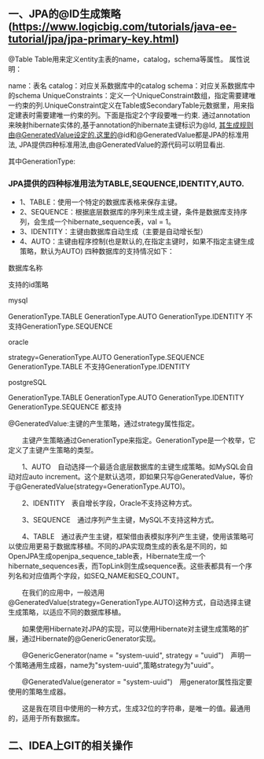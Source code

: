 ## 一、JPA的@ID生成策略(https://www.logicbig.com/tutorials/java-ee-tutorial/jpa/jpa-primary-key.html)

@Table Table用来定义entity主表的name，catalog，schema等属性。 
属性说明： 

name：表名
catalog：对应关系数据库中的catalog
schema：对应关系数据库中的schema
UniqueConstraints：定义一个UniqueConstraint数组，指定需要建唯一约束的列.UniqueConstraint定义在Table或SecondaryTable元数据里，用来指定建表时需要建唯一约束的列。下面是指定2个字段要唯一约束.
通过annotation来映射hibernate实体的,基于annotation的hibernate主键标识为@Id, 
其生成规则由@GeneratedValue设定的.这里的@id和@GeneratedValue都是JPA的标准用法, 
JPA提供四种标准用法,由@GeneratedValue的源代码可以明显看出.

其中GenerationType:

### JPA提供的四种标准用法为TABLE,SEQUENCE,IDENTITY,AUTO.

- 1、TABLE：使用一个特定的数据库表格来保存主键。
- 2、SEQUENCE：根据底层数据库的序列来生成主键，条件是数据库支持序列，会生成一个hibernate_sequence表，val = 1。
- 3、IDENTITY：主键由数据库自动生成（主要是自动增长型）
- 4、AUTO：主键由程序控制(也是默认的,在指定主键时，如果不指定主键生成策略，默认为AUTO)
四种数据库的支持情况如下：
 

数据库名称

支持的id策略

mysql

GenerationType.TABLE
GenerationType.AUTO
GenerationType.IDENTITY
不支持GenerationType.SEQUENCE

oracle

strategy=GenerationType.AUTO
GenerationType.SEQUENCE
GenerationType.TABLE
不支持GenerationType.IDENTITY

postgreSQL

GenerationType.TABLE
GenerationType.AUTO
GenerationType.IDENTITY
GenerationType.SEQUENCE
都支持

@GeneratedValue:主键的产生策略，通过strategy属性指定。

　　主键产生策略通过GenerationType来指定。GenerationType是一个枚举，它定义了主键产生策略的类型。

　　1、AUTO　自动选择一个最适合底层数据库的主键生成策略。如MySQL会自动对应auto increment。这个是默认选项，即如果只写@GeneratedValue，等价于@GeneratedValue(strategy=GenerationType.AUTO)。

　　2、IDENTITY　表自增长字段，Oracle不支持这种方式。

　　3、SEQUENCE　通过序列产生主键，MySQL不支持这种方式。

　　4、TABLE　通过表产生主键，框架借由表模拟序列产生主键，使用该策略可以使应用更易于数据库移植。不同的JPA实现商生成的表名是不同的，如 OpenJPA生成openjpa_sequence_table表，Hibernate生成一个hibernate_sequences表，而TopLink则生成sequence表。这些表都具有一个序列名和对应值两个字段，如SEQ_NAME和SEQ_COUNT。

　　在我们的应用中，一般选用@GeneratedValue(strategy=GenerationType.AUTO)这种方式，自动选择主键生成策略，以适应不同的数据库移植。

　　如果使用Hibernate对JPA的实现，可以使用Hibernate对主键生成策略的扩展，通过Hibernate的@GenericGenerator实现。

　　@GenericGenerator(name = "system-uuid", strategy = "uuid")　声明一个策略通用生成器，name为"system-uuid",策略strategy为"uuid"。

　　@GeneratedValue(generator = "system-uuid")　用generator属性指定要使用的策略生成器。

　　这是我在项目中使用的一种方式，生成32位的字符串，是唯一的值。最通用的，适用于所有数据库。


## 二、IDEA上GIT的相关操作